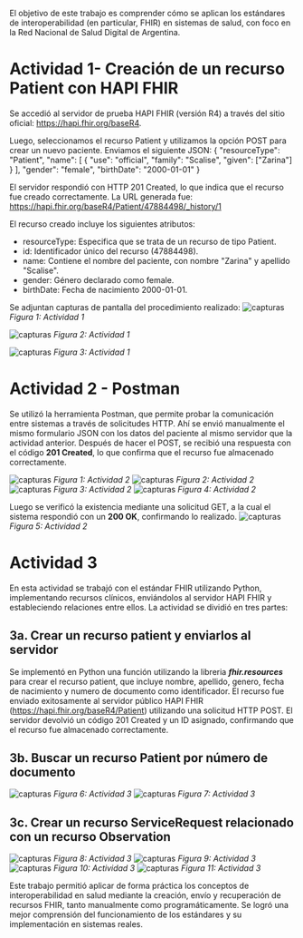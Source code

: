 El objetivo de este trabajo es comprender cómo se aplican los estándares de interoperabilidad (en particular, FHIR) en sistemas de salud, con foco en la Red Nacional de Salud Digital de Argentina.

# Actividad 1- Creación de un recurso Patient con HAPI FHIR
Se accedió al servidor de prueba HAPI FHIR (versión R4) a través del sitio oficial:
https://hapi.fhir.org/baseR4.

Luego, seleccionamos el recurso Patient y utilizamos la opción POST para crear un nuevo paciente. Enviamos el siguiente JSON:
    {
    "resourceType": "Patient",
    "name": [
      {
        "use": "official",
        "family": "Scalise",
        "given": ["Zarina"]
      }
    ],
    "gender": "female",
    "birthDate": "2000-01-01"
  }

El servidor respondió con HTTP 201 Created, lo que indica que el recurso fue creado correctamente. La URL generada fue:
https://hapi.fhir.org/baseR4/Patient/47884498/_history/1

El recurso creado incluye los siguientes atributos:
- resourceType: Especifica que se trata de un recurso de tipo Patient.
- id: Identificador único del recurso (47884498).
- name: Contiene el nombre del paciente, con nombre "Zarina" y apellido "Scalise".
- gender: Género declarado como female.
- birthDate: Fecha de nacimiento 2000-01-01.

Se adjuntan capturas de pantalla del procedimiento realizado:
![capturas](./CAPTURAS/Ejercicio1PT1.png)
*Figura 1: Actividad 1*

![capturas](./CAPTURAS/Ejercicio1PT3.png)
*Figura 2: Actividad 1*

![capturas](./CAPTURAS/Ejercicio1PT4.png)
*Figura 3: Actividad 1*


# Actividad 2 - Postman
Se utilizó la herramienta Postman, que permite probar la comunicación entre sistemas a través de solicitudes HTTP. Ahí se envió manualmente el mismo formulario JSON con los datos del paciente al mismo servidor que la actividad anterior. Después de hacer el POST, se recibió una respuesta con el código **201 Created**, lo que confirma que el recurso fue almacenado correctamente.

![capturas](./CAPTURAS/Ejercicio2PT1.png)
*Figura 1: Actividad 2*
![capturas](./CAPTURAS/Ejercicio2PT2.png)
*Figura 2: Actividad 2*
![capturas](./CAPTURAS/Ejercicio2PT3.png)
*Figura 3: Actividad 2*
![capturas](./CAPTURAS/Ejercicio2PT4.png)
*Figura 4: Actividad 2*

Luego se verificó la existencia mediante una solicitud GET, a la cual el sistema respondió con un **200 OK**, confirmando lo realizado.
![capturas](./CAPTURAS/Ejercicio2PT5.png)
*Figura 5: Actividad 2*


# Actividad 3
En esta actividad se trabajó con el estándar FHIR utilizando Python, implementando recursos clínicos, enviándolos al servidor HAPI FHIR y estableciendo relaciones entre ellos. La actividad se dividió en tres partes:

## 3a. Crear un recurso patient y enviarlos al servidor
Se implementó en Python una función utilizando la libreria ***fhir.resources*** para crear el recurso patient, que incluye nombre, apellido, genero, fecha de nacimiento y numero de documento como identificador.
El recurso fue enviado exitosamente al servidor público HAPI FHIR (https://hapi.fhir.org/baseR4/Patient) utilizando una solicitud HTTP POST. El servidor devolvió un código 201 Created y un ID asignado, confirmando que el recurso fue almacenado correctamente.

## 3b. Buscar un recurso Patient por número de documento

![capturas](./CAPTURAS/Ejercicio3PT1.png)
*Figura 6: Actividad 3*
![capturas](./CAPTURAS/Ejercicio3PT2.png)
*Figura 7: Actividad 3*


## 3c. Crear un recurso ServiceRequest relacionado con un recurso Observation

![capturas](./CAPTURAS/Ejercicio3PT3.png)
*Figura 8: Actividad 3*
![capturas](./CAPTURAS/Ejercicio3PT4.png)
*Figura 9: Actividad 3*
![capturas](./CAPTURAS/Ejercicio3PT5.png)
*Figura 10: Actividad 3*
![capturas](./CAPTURAS/Ejercicio3PT6.png)
*Figura 11: Actividad 3*

Este trabajo permitió aplicar de forma práctica los conceptos de interoperabilidad en salud mediante la creación, envío y recuperación de recursos FHIR, tanto manualmente como programáticamente. Se logró una mejor comprensión del funcionamiento de los estándares y su implementación en sistemas reales.
